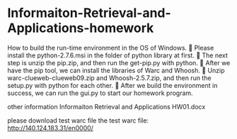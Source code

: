 Informaiton-Retrieval-and-Applications-homework
===============================================


How to build the run-time environment in the OS of Windows.
	Please install the python-2.7.6.msi in the folder of python library at first.
	The next step is unzip the pip.zip, and then run the get-pip.py with python.
	After we have the pip tool, we can install the libraries of Warc and Whoosh.
	Unzip warc-clueweb-clueweb09.zip and Whoosh-2.5.7.zip, and then run the setup.py with python for each other.
	After we build the environment in success, we can run the gui.py to start our homework program.

other information Informaiton Retrieval and Applications HW01.docx 

please download test warc file
the test warc file:
http://140.124.183.31/en0000/


